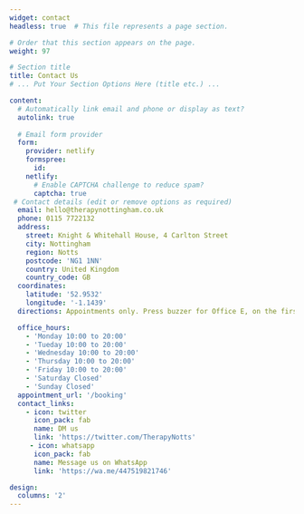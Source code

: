 ```yaml
---
widget: contact
headless: true  # This file represents a page section.

# Order that this section appears on the page.
weight: 97

# Section title
title: Contact Us
# ... Put Your Section Options Here (title etc.) ...

content:
  # Automatically link email and phone or display as text?
  autolink: true
  
  # Email form provider
  form:
    provider: netlify
    formspree:
      id:
    netlify:
      # Enable CAPTCHA challenge to reduce spam?
      captcha: true
 # Contact details (edit or remove options as required)
  email: hello@therapynottingham.co.uk
  phone: 0115 7722132
  address:
    street: Knight & Whitehall House, 4 Carlton Street
    city: Nottingham
    region: Notts
    postcode: 'NG1 1NN'
    country: United Kingdom
    country_code: GB
  coordinates:
    latitude: '52.9532'
    longitude: '-1.1439'
  directions: Appointments only. Press buzzer for Office E, on the first floor, there is no lift available.

  office_hours:
    - 'Monday 10:00 to 20:00'
    - 'Tueday 10:00 to 20:00'
    - 'Wednesday 10:00 to 20:00'
    - 'Thursday 10:00 to 20:00'
    - 'Friday 10:00 to 20:00'
    - 'Saturday Closed'
    - 'Sunday Closed'
  appointment_url: '/booking'
  contact_links:
    - icon: twitter
      icon_pack: fab
      name: DM us
      link: 'https://twitter.com/TherapyNotts'
     - icon: whatsapp
      icon_pack: fab
      name: Message us on WhatsApp
      link: 'https://wa.me/447519821746'

design:
  columns: '2'
---
```

